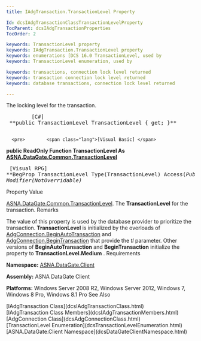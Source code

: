 ```yaml
---
title: IAdgTransaction.TransactionLevel Property

Id: dcsIAdgTransactionClassTransactionLevelProperty
TocParent: dcsIAdgTransactionProperties
TocOrder: 2

keywords: TransactionLevel property
keywords: IAdgTransaction.TransactionLevel property
keywords: enumerations [DCS 16.0 TransactionLevel, used by
keywords: TransactionLevel enumeration, used by

keywords: transactions, connection lock level returned
keywords: transaction connection lock level returned
keywords: database transactions, connection lock level returned

---
```


The locking level for the transaction.
<pre>        <span class="lang">[C#]</span>
 **public TransactionLevel TransactionLevel { get; }** 
      </pre>
      <pre>        <span class="lang">[Visual Basic] </span>
 **public ReadOnly Function TransactionLevel As [ASNA.DataGate.Common.TransactionLevel](dcsTransactionLevelEnumeration.html)** 
      </pre>
      <pre class="prettyprint">
        <span class="lang">[Visual RPG]</span>
 **BegProp TransactionLevel Type(TransactionLevel) Access(*Public) Modifier(*NotOverridable)** 
      </pre>

Property Value

[ASNA.DataGate.Common.TransactionLevel](dcsTransactionLevelEnumeration.html). The **TransactionLevel** for the transaction.
Remarks

The value of this property is used by the database provider to prioritize the transaction. **TransactionLevel** is initialized by the overloads of [AdgConnection.BeginAutoTransaction](dcsAdgConnectionClassBeginAutoTransactionMethodMain.html) and [AdgConnection.BeginTransaction](dcsAdgConnectionClassBeginTransactionMethodMain.html) that provide the *tl* parameter. Other versions of **BeginAutoTransaction** and **BeginTransaction** initialize the property to **TransactionLevel.Medium** .
Requirements

<span> **Namespace:** [ASNA.DataGate.Client](dcsDataGateClientNamespace.html) </span> 

<span> **Assembly:** ASNA DataGate Client</span> 

<span> **Platforms:** Windows Server 2008 R2, Windows Server 2012, Windows 7, Windows 8 Pro, Windows 8.1 Pro</span>
See Also

<dl />
      [IAdgTransaction Class](dcsIAdgTransactionClass.html)
      <br />
      [IAdgTransaction Class Members](dcsIAdgTransactionMembers.html)
      <br />
      [AdgConnection Class](dcsAdgConnectionClass.html)
      <br />
      [TransactionLevel Enumeration](dcsTransactionLevelEnumeration.html)
      <br />
      [ASNA.DataGate.Client Namespace](dcsDataGateClientNamespace.html)

